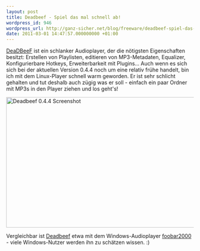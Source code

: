 ```yaml
---
layout: post
title: Deadbeef - Spiel das mal schnell ab!
wordpress_id: 946
wordpress_url: http://ganz-sicher.net/blog/freeware/deadbeef-spiel-das-mal-schnell-ab/
date: 2011-03-01 14:47:57.000000000 +01:00
---
```

[DeaDBeeF](http://deadbeef.sourceforge.net/") ist ein schlanker Audioplayer, der die n&ouml;tigsten Eigenschaften besitzt: Erstellen von Playlisten, editieren von MP3-Metadaten, Equalizer, Konfigurierbare Hotkeys, Erweiterbarkeit mit Plugins...
 Auch wenn es sich sich bei der aktuellen Version 0.4.4 noch um eine relativ fr&uuml;he handelt, bin ich mit dem Linux-Player schnell warm geworden. Er ist sehr schlicht gehalten und tut deshalb auch z&uuml;gig was er soll - einfach ein paar Ordner mit MP3s in den Player ziehen und los geht's!

<img class="borderimg centered" src="/wp-content/uploads/Workspace-2_001.png" alt="Deadbeef 0.4.4 Screenshot" width="600" height="350" />

Vergleichbar ist <a href="http://deadbeef.sourceforge.net/">Deadbeef</a> etwa mit dem Windows-Audioplayer <a href="http://www.foobar2000.org/">foobar2000</a> - viele Windows-Nutzer werden ihn zu sch&auml;tzen wissen. :)
